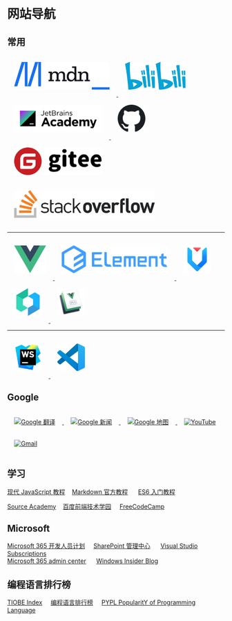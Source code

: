 # 网站导航

## 常用

<a href="https://developer.mozilla.org/zh-CN/" title="MDN Web Docs" target="_blank">
    <img style="margin: 1rem 1rem" src="../.vuepress/public/images/logo/MDN_Web_Docs_logo.svg" height="64" alt="MDN Web Docs">
</a>

<a href="https://www.bilibili.com/" title="bilibili" target="_blank">
    <img style="margin: 1rem 1rem" src="../.vuepress/public/images/logo/Bilibili_logo.svg" height="64" alt="bilibili">
</a>

<a href="https://hyperskill.org/study-plan" target="_blank" title="JetBrains Academy">
    <img style="margin: 1rem 1rem" src="../.vuepress/public/images/logo/JetBrains_Academy.svg" alt="JetBrains Academy logo"  height="64">
</a>

<a href="https://github.com/junjieweb" title="GitHub" target="_blank">
    <img style="margin: 1rem 1rem" src="../.vuepress/public/images/logo/Octicons-mark-github.svg" height="64" alt="GitHub">
</a>

<a href="https://gitee.com/" title="Gitee" target="_blank">
    <img style="margin: 1rem 1rem" src="../.vuepress/public/images/logo/Gitee_logo_black.svg" height="64" alt="Gitee">
</a>

<a href="https://stackoverflow.com/" title="Stack Overflow" target="_blank">
    <img style="margin: 1rem 1rem" src="../.vuepress/public/images/logo/Stack_Overflow_logo.svg" height="64" alt="Stack Overflow">
</a>
<hr>
<a href="https://cn.vuejs.org/" title="Vue" target="_blank">
    <img style="margin: 1rem 1rem" src="../.vuepress/public/images/logo/Vue.js_Logo_2.svg" height="64" alt="Vue">
</a>

<a href="https://element.eleme.cn/#/zh-CN" title="Element UI" target="_blank">
    <img style="margin: 1rem 1rem" src="../.vuepress/public/images/logo/Element-UI_logo.svg" height="64" alt="Element UI">
</a>

<a href="https://antdv.com/docs/vue/introduce-cn/" title="Ant Design Vue" target="_blank">
    <img style="margin: 1rem 1rem" src="../.vuepress/public/images/logo/Ant_Design_Vue_logo.svg" height="64" alt="Ant Design of Vue">
</a>

<a href="https://vant-contrib.gitee.io/vant/v2/#/zh-CN/" title="Vant" target="_blank">
    <img style="margin: 1rem 1rem" src="../.vuepress/public/images/logo/Vant_logo.png" height="64" alt="Vant">
</a>

<a href="https://v2.vuepress.vuejs.org/zh/" title="VuePress" target="_blank">
    <img style="margin: 1rem 1rem" src="../.vuepress/public/images/logo/VuePress_logo.png" height="64" alt="VuePress">
</a>
<hr>
<a href="https://www.jetbrains.com/zh-cn/webstorm/" title="WebStorm" target="_blank">
    <img style="margin: 1rem 1rem" src="../.vuepress/public/images/logo/WebStorm_icon.svg" height="64" alt="WebStorm">
</a>

<a href="https://code.visualstudio.com/" target="_blank" title="VScode">
    <img style="margin: 1rem 1rem" alt="VScode" src="../.vuepress/public/images/logo/Visual_Studio_Code_logo.svg" height="64">
</a>

## Google

<a href="https://translate.google.com/" target="_blank" title="Google 翻译">
    <img style="margin: 1rem 1rem" alt="Google 翻译" src="https://ssl.gstatic.com/translate/favicon.ico" height="64">
</a>

<a href="https://news.google.com/topstories?hl=zh-CN&gl=CN&ceid=CN:zh-Hans" target="_blank" title="Google 新闻">
    <img style="margin: 1rem 1rem" alt="Google 新闻" src="https://lh3.googleusercontent.com/-DR60l-K8vnyi99NZovm9HlXyZwQ85GMDxiwJWzoasZYCUrPuUM_P_4Rb7ei03j-0nRs0c4F=w48" height="64">
</a>

<a href="https://www.google.com/maps" target="_blank" title="Google 地图">
    <img style="margin: 1rem 1rem" alt="Google 地图" src="https://upload.wikimedia.org/wikipedia/commons/thumb/e/e4/Google_Earth_icon.svg/640px-Google_Earth_icon.svg.png" height="64">
</a>

<a href="https://www.youtube.com/" target="_blank" title="YouTube">
    <img style="margin: 1rem 1rem" alt="YouTube" src="https://upload.wikimedia.org/wikipedia/commons/b/b8/YouTube_Logo_2017.svg" height="64">
</a>

<a href="https://mail.google.com/mail/u/0/#inbox" target="_blank" title="Gmail">
    <img style="margin: 1rem 1rem" alt="Gmail" src="https://upload.wikimedia.org/wikipedia/commons/thumb/7/7e/Gmail_icon_%282020%29.svg/640px-Gmail_icon_%282020%29.svg.png" height="64">
</a>

## 学习

[现代 JavaScript 教程](https://zh.javascript.info/)&nbsp;&nbsp;&nbsp;&nbsp;[Markdown 官方教程](https://markdown.com.cn/)
&nbsp;&nbsp;&nbsp;&nbsp;
[ES6 入门教程](https://es6.ruanyifeng.com/)

[Source Academy](https://sourceacademy.org/sicpjs/index)&nbsp;&nbsp;&nbsp;&nbsp;[百度前端技术学园](http://ife.baidu.com/)
&nbsp;&nbsp;&nbsp;&nbsp;[FreeCodeCamp](https://chinese.freecodecamp.org/learn)

## Microsoft

[Microsoft 365 开发人员计划](https://developer.microsoft.com/zh-cn/microsoft-365/profile)&nbsp;&nbsp;&nbsp;&nbsp;
[SharePoint 管理中心](https://junjieweb-admin.sharepoint.com/_layouts/15/online/AdminHome.aspx#/home)
&nbsp;&nbsp;&nbsp;&nbsp;
[Visual Studio Subscriptions](https://my.visualstudio.com/Benefits?mkt=zh-cn)  
[Microsoft 365 admin center](https://admin.microsoft.com/Adminportal/Home?source=applauncher#/homepage)
&nbsp;&nbsp;&nbsp;&nbsp;
[Windows Insider Blog](https://blogs.windows.com/windows-insider/)

## 编程语言排行榜

[TIOBE Index](https://www.tiobe.com/tiobe-index/)&nbsp;&nbsp;&nbsp;&nbsp;
[编程语言排行榜](https://hellogithub.com/report/tiobe/)&nbsp;&nbsp;&nbsp;&nbsp;
[PYPL PopularitY of Programming Language](https://pypl.github.io/PYPL.html)

